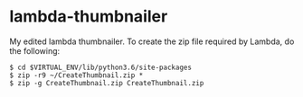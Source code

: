 # lambda-thumbnailer
My edited lambda thumbnailer. To create the zip file required by Lambda, do the following:

```
$ cd $VIRTUAL_ENV/lib/python3.6/site-packages
$ zip -r9 ~/CreateThumbnail.zip *
$ zip -g CreateThumbnail.zip CreateThumbnail.zip
```

